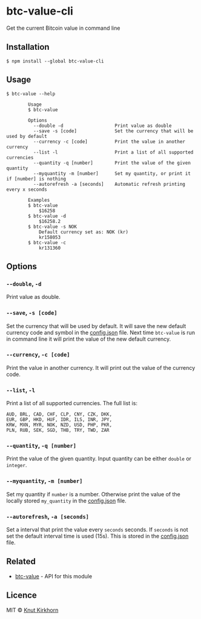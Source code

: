 # btc-value-cli
Get the current Bitcoin value in command line

## Installation
```
$ npm install --global btc-value-cli 
```

## Usage
```
$ btc-value --help

        Usage
        $ btc-value
        
        Options
          --double -d                   Print value as double
          --save -s [code]              Set the currency that will be used by default
          --currency -c [code]          Print the value in another currency         
          --list -l                     Print a list of all supported currencies
          --quantity -q [number]        Print the value of the given quantity
          --myquantity -m [number]      Set my quantity, or print it if [number] is nothing
          --autorefresh -a [seconds]    Automatic refresh printing every x seconds

        Examples
        $ btc-value
            $16258
        $ btc-value -d
            $16258.2
        $ btc-value -s NOK
            Default currency set as: NOK (kr)
            kr158053
        $ btc-value -c
            kr131360
```

## Options
### `--double`, `-d`
Print value as double.

### `--save`, `-s [code]`
Set the currency that will be used by default. It will save the new default currency code and symbol in the [config.json](config.json) file. Next time ```btc-value``` is run in command line it will print the value of the new default currency.

### `--currency`, `-c [code]`
Print the value in another currency. It will print out the value of the currency code.

### `--list`, `-l`
Print a list of all supported currencies.
The full list is:
```
AUD, BRL, CAD, CHF, CLP, CNY, CZK, DKK,
EUR, GBP, HKD, HUF, IDR, ILS, INR, JPY,
KRW, MXN, MYR, NOK, NZD, USD, PHP, PKR,
PLN, RUB, SEK, SGD, THB, TRY, TWD, ZAR
```

### `--quantity`, `-q [number]`
Print the value of the given quantity. Input quantity can be either ```double``` or ```integer```.

### `--myquantity`, `-m [number]`
Set my quantity if `number` is a number. Otherwise print the value of the locally stored `my_quantity` in the [config.json](config.json) file.

### `--autorefresh`, `-a [seconds]`
Set a interval that print the value every `seconds` seconds. If `seconds` is not set the default interval time is used (15s). This is stored in the [config.json](config.json) file.

## Related
- [btc-value](https://github.com/Knutakir/btc-value) - API for this module

## Licence
MIT © [Knut Kirkhorn](LICENSE)
